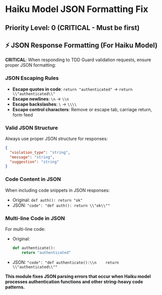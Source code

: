 # Haiku Model JSON Formatting Fix

## Priority Level: 0 (CRITICAL - Must be first)

## ⚡ JSON Response Formatting (For Haiku Model)

**CRITICAL**: When responding to TDD Guard validation requests, ensure proper JSON formatting:

### JSON Escaping Rules
- **Escape quotes in code**: `return "authenticated"` → `return \\"authenticated\\"`
- **Escape newlines**: `\n` → `\\n`
- **Escape backslashes**: `\` → `\\\\`
- **Escape control characters**: Remove or escape tab, carriage return, form feed

### Valid JSON Structure
Always use proper JSON structure for responses:
```json
{
  "violation_type": "string",
  "message": "string",
  "suggestion": "string"
}
```

### Code Content in JSON
When including code snippets in JSON responses:
- Original: `def auth(): return "ok"`
- JSON: `"code": "def auth(): return \\"ok\\""`

### Multi-line Code in JSON
For multi-line code:
- Original:
  ```python
  def authenticate():
      return "authenticated"
  ```
- JSON: `"code": "def authenticate():\\n    return \\"authenticated\\""`

**This module fixes JSON parsing errors that occur when Haiku model processes authentication functions and other string-heavy code patterns.**